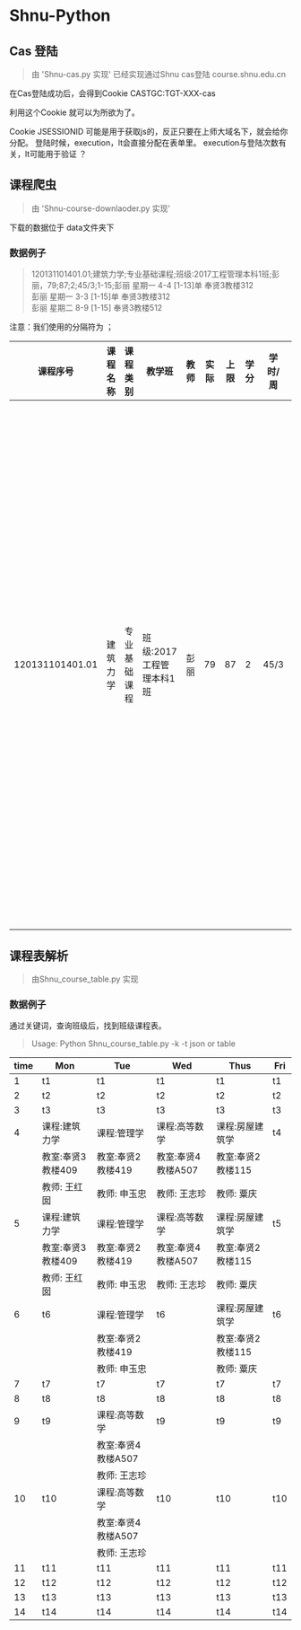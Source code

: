 # Shnu-Python
## Cas 登陆
>由 'Shnu-cas.py 实现' 
已经实现通过Shnu cas登陆 course.shnu.edu.cn


在Cas登陆成功后，会得到Cookie CASTGC:TGT-XXX-cas

利用这个Cookie 就可以为所欲为了。

Cookie JSESSIONID 可能是用于获取js的，反正只要在上师大域名下，就会给你分配。
登陆时候，execution，lt会直接分配在表单里。 execution与登陆次数有关，lt可能用于验证 ？


## 课程爬虫
>  由 'Shnu-course-downlaoder.py 实现' 

下载的数据位于 data文件夹下

### 数据例子

> 120131101401.01;建筑力学;专业基础课程;班级:2017工程管理本科1班;彭丽，79;87;2;45/3;1-15;彭丽 星期一 4-4 [1-13]单  奉贤3教楼312  <br>彭丽 星期一 3-3 [1-15]单  奉贤3教楼312  <br>彭丽 星期二 8-9 [1-15]  奉贤3教楼512     

注意：我们使用的分隔符为 ；

| 课程序号 | 课程名称 | 课程类别 |教学班 |教师 |实际 |上限 | 学分 | 学时/周| 上课地点
|---|---|---|---|---|---|---|---|---|---|
| 120131101401.01 | 建筑力学 | 专业基础课程|班级:2017工程管理本科1班 |彭丽 |79 |87 | 2 | 45/3|彭丽 星期一 4-4 [1-13]单  奉贤3教楼312  <br>彭丽 星期一 3-3 [1-15]单  奉贤3教楼312  <br>彭丽 星期二 8-9 [1-15]  奉贤3教楼512 

## 课程表解析
> 由Shnu_course_table.py 实现

### 数据例子

通过关键词，查询班级后，找到班级课程表。 

>Usage: Python Shnu_course_table.py -k <keyword> -t <type> json or table



| time |         Mon         |         Tue          |         Wed          |         Thus        | Fri |
|------|---------------------|----------------------|----------------------|---------------------|-----|
|  1   |          t1         |          t1          |          t1          |          t1         |  t1 |
|  2   |          t2         |          t2          |          t2          |          t2         |  t2 |
|  3   |          t3         |          t3          |          t3          |          t3         |  t3 |
|  4   |    课程:建筑力学    |     课程:管理学      |    课程:高等数学     |   课程:房屋建筑学   |  t4 |
|      |  教室:奉贤3教楼409  |  教室:奉贤2教楼419   |  教室:奉贤4教楼A507  |  教室:奉贤2教楼115  |     |
|      |     教师: 王红囡    |     教师: 申玉忠     |     教师: 王志珍     |      教师: 粟庆     |     |
|  5   |    课程:建筑力学    |     课程:管理学      |    课程:高等数学     |   课程:房屋建筑学   |  t5 |
|      |  教室:奉贤3教楼409  |  教室:奉贤2教楼419   |  教室:奉贤4教楼A507  |  教室:奉贤2教楼115  |     |
|      |     教师: 王红囡    |     教师: 申玉忠     |     教师: 王志珍     |      教师: 粟庆     |     |
|  6   |          t6         |     课程:管理学      |          t6          |   课程:房屋建筑学   |  t6 |
|      |                     |  教室:奉贤2教楼419   |                      |  教室:奉贤2教楼115  |     |
|      |                     |     教师: 申玉忠     |                      |      教师: 粟庆     |     |
|  7   |          t7         |          t7          |          t7          |          t7         |  t7 |
|  8   |          t8         |          t8          |          t8          |          t8         |  t8 |
|  9   |          t9         |    课程:高等数学     |          t9          |          t9         |  t9 |
|      |                     |  教室:奉贤4教楼A507  |                      |                     |     |
|      |                     |     教师: 王志珍     |                      |                     |     |
|  10  |         t10         |    课程:高等数学     |         t10          |         t10         | t10 |
|      |                     |  教室:奉贤4教楼A507  |                      |                     |     |
|      |                     |     教师: 王志珍     |                      |                     |     |
|  11  |         t11         |         t11          |         t11          |         t11         | t11 |
|  12  |         t12         |         t12          |         t12          |         t12         | t12 |
|  13  |         t13         |         t13          |         t13          |         t13         | t13 |
|  14  |         t14         |         t14          |         t14          |         t14         | t14 |

